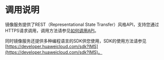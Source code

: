 # 调用说明<a name="ZH-CN_TOPIC_0170093944"></a>

镜像服务提供了REST（Representational State Transfer）风格API，支持您通过HTTPS请求调用，调用方法请参见[如何调用API](如何调用API.md)。

同时镜像服务还提供多种编程语言的SDK供您使用，SDK的使用方法请参见[https://developer.huaweicloud.com/sdk?IMS](https://developer.huaweicloud.com/sdk?IMS)。

